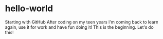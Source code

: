 # hello-world
Starting with GitHub
After coding on my teen years I'm coming back to learn again, use it for work and have fun doing it!
This is the beginning. Let's do this!
